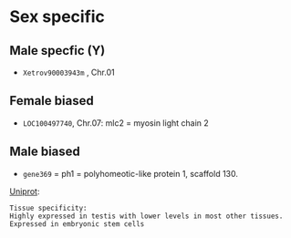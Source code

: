 # Sex specific

## Male specfic (Y)

- `Xetrov90003943m` , Chr.01

## Female biased

- `LOC100497740`, Chr.07: mlc2 = myosin light chain 2

## Male biased

- `gene369` = ph1 = polyhomeotic-like protein 1, scaffold 130.

[Uniprot](https://www.uniprot.org/uniprot/Q64028):
```
Tissue specificity:
Highly expressed in testis with lower levels in most other tissues. Expressed in embryonic stem cells
```
